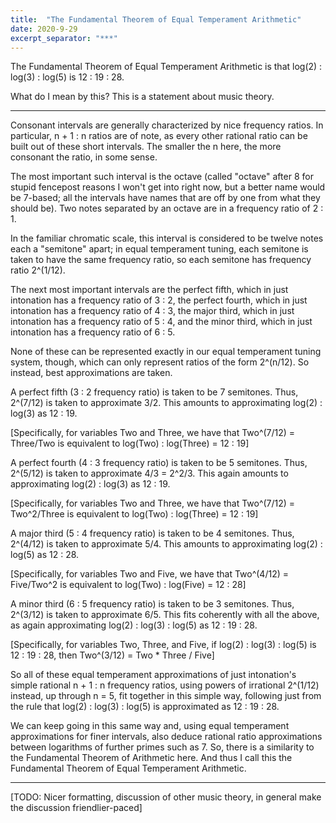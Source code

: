 ```yaml
---
title:  "The Fundamental Theorem of Equal Temperament Arithmetic"
date: 2020-9-29
excerpt_separator: "***"
---
```

The Fundamental Theorem of Equal Temperament Arithmetic is that log(2) : log(3) : log(5) is 12 : 19 : 28.

What do I mean by this? This is a statement about music theory.

***

Consonant intervals are generally characterized by nice frequency ratios. In particular, n + 1 : n ratios are of note, as every other rational ratio can be built out of these short intervals. The smaller the n here, the more consonant the ratio, in some sense.

The most important such interval is the octave (called "octave" after 8 for stupid fencepost reasons I won't get into right now, but a better name would be 7-based; all the intervals have names that are off by one from what they should be). Two notes separated by an octave are in a frequency ratio of 2 : 1.

In the familiar chromatic scale, this interval is considered to be twelve notes each a "semitone" apart; in equal temperament tuning, each semitone is taken to have the same frequency ratio, so each semitone has frequency ratio 2^(1/12).

The next most important intervals are the perfect fifth, which in just intonation has a frequency ratio of 3 : 2, the perfect fourth, which in just intonation has a frequency ratio of 4 : 3, the major third, which in just intonation has a frequency ratio of 5 : 4, and the minor third, which in just intonation has a frequency ratio of 6 : 5.

None of these can be represented exactly in our equal temperament tuning system, though, which can only represent ratios of the form 2^(n/12). So instead, best approximations are taken.

A perfect fifth (3 : 2 frequency ratio) is taken to be 7 semitones. Thus, 2^(7/12) is taken to approximate 3/2. This amounts to approximating log(2) : log(3) as 12 : 19.

[Specifically, for variables Two and Three, we have that Two^(7/12) = Three/Two is equivalent to log(Two) : log(Three) = 12 : 19]

A perfect fourth (4 : 3 frequency ratio) is taken to be 5 semitones. Thus, 2^(5/12) is taken to approximate 4/3 = 2^2/3. This again amounts to approximating log(2) : log(3) as 12 : 19.

[Specifically, for variables Two and Three, we have that Two^(7/12) = Two^2/Three is equivalent to log(Two) : log(Three) = 12 : 19]

A major third (5 : 4 frequency ratio) is taken to be 4 semitones. Thus, 2^(4/12) is taken to approximate 5/4. This amounts to approximating log(2) : log(5) as 12 : 28.

[Specifically, for variables Two and Five, we have that Two^(4/12) = Five/Two^2 is equivalent to log(Two) : log(Five) = 12 : 28]

A minor third (6 : 5 frequency ratio) is taken to be 3 semitones. Thus, 2^(3/12) is taken to approximate 6/5. This fits coherently with all the above, as again approximating log(2) : log(3) : log(5) as 12 : 19 : 28.

[Specifically, for variables Two, Three, and Five, if log(2) : log(3) : log(5) is 12 : 19 : 28, then Two^(3/12) = Two * Three / Five]

So all of these equal temperament approximations of just intonation's simple rational n + 1 : n frequency ratios, using powers of irrational 2^(1/12) instead, up through n = 5, fit together in this simple way, following just from the rule that log(2) : log(3) : log(5) is approximated as 12 : 19 : 28.

We can keep going in this same way and, using equal temperament approximations for finer intervals, also deduce rational ratio approximations between logarithms of further primes such as 7. So, there is a similarity to the Fundamental Theorem of Arithmetic here. And thus I call this the Fundamental Theorem of Equal Temperament Arithmetic.

***

[TODO: Nicer formatting, discussion of other music theory, in general make the discussion friendlier-paced]